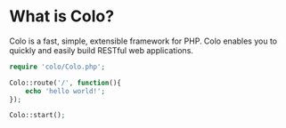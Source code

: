 # What is Colo?

Colo is a fast, simple, extensible framework for PHP. Colo enables you to 
quickly and easily build RESTful web applications.

```php
require 'colo/Colo.php';

Colo::route('/', function(){
    echo 'hello world!';
});

Colo::start();
```